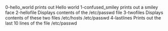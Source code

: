 0-hello_world prints out Hello world
1-confused_smiley prints out a smiley face
2-hellofile Displays contents of the /etc/passwd file
3-twofiles Displays contents of these two files /etc/hosts /etc/passwd
4-lastlines Prints out the last 10 lines of the file /etc/passwd
